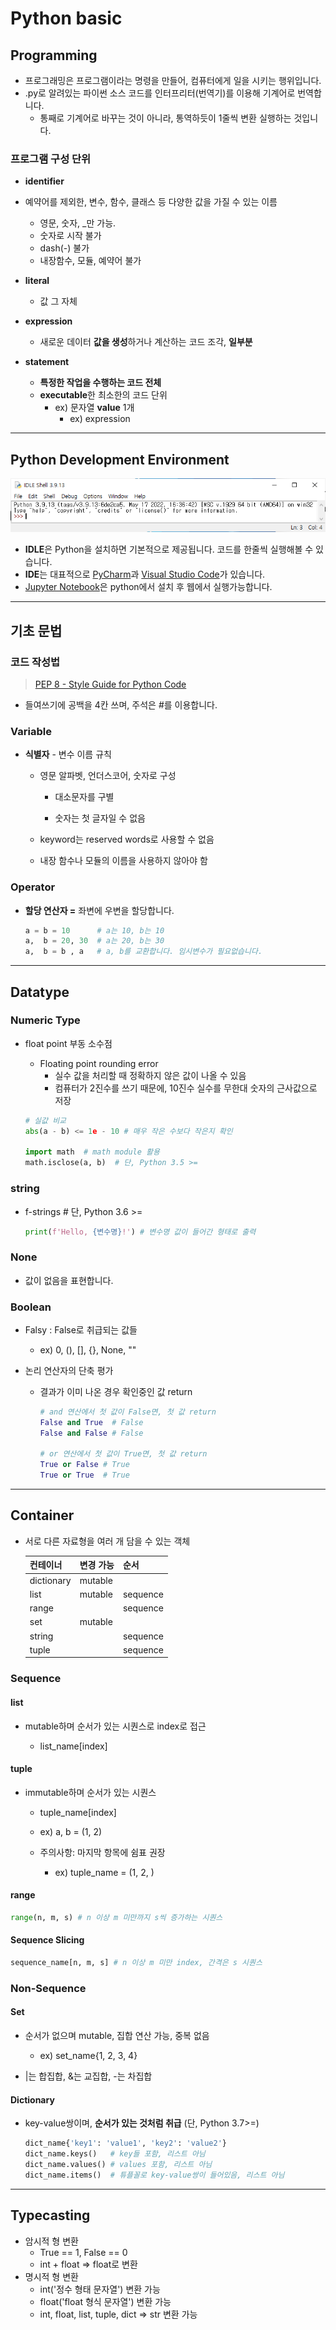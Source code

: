 # Python basic

## Programming

* 프로그래밍은 프로그램이라는 명령을 만들어, 컴퓨터에게 일을 시키는 행위입니다.
* .py로 알려있는 파이썬 소스 코드를 인터프리터(번역기)를 이용해 기계어로 번역합니다.
  * 통째로 기계어로 바꾸는 것이 아니라, 통역하듯이 1줄씩 변환 실행하는 것입니다.

### 프로그램 구성 단위

- **identifier**

- 예약어를 제외한, 변수, 함수, 클래스 등 다양한 값을 가질 수 있는 이름
  
  - 영문, 숫자, _만 가능.
  - 숫자로 시작 불가
  - dash(-) 불가
  - 내장함수, 모듈, 예약어 불가

- **literal**
  
  - 값 그 자체

- **expression**
  
  - 새로운 데이터 **값을 생성**하거나 계산하는 코드 조각, **일부분**

- **statement**
  
  - **특정한 작업을 수행하는 코드 전체**
  - **executable**한 최소한의 코드 단위
    - ex) 문자열 **value** 1개
      - ex) expression

---

## Python Development Environment

 ![Python IDLE Shell](./img/idle.png)

* **IDLE**은 Python을 설치하면 기본적으로 제공됩니다. 코드를 한줄씩 실행해볼 수 있습니다.
* **IDE**는 대표적으로 [PyCharm](https://www.jetbrains.com/ko-kr/pycharm/)과 [Visual Studio Code](https://code.visualstudio.com/)가 있습니다.
* [Jupyter Notebook](https://jupyter.org/)은 python에서 설치 후 웹에서 실행가능합니다.

---

## 기초 문법

### 코드 작성법

> [PEP 8 - Style Guide for Python Code](https://peps.python.org/pep-0008/)

* 들여쓰기에 공백을 4칸 쓰며, 주석은 #를 이용합니다.

### Variable

* **식별자** - 변수 이름 규칙
  
  * 영문 알파벳, 언더스코어, 숫자로 구성
    
    * 대소문자를 구별
    
    * 숫자는 첫 글자일 수 없음
  
  * keyword는 reserved words로 사용할 수 없음
  
  * 내장 함수나 모듈의 이름을 사용하지 않아야 함

### Operator

* **할당 연산자 =** 좌변에 우변을 할당합니다.
  
  ```python
  a = b = 10      # a는 10, b는 10
  a,  b = 20, 30  # a는 20, b는 30
  a,  b = b , a   # a, b를 교환합니다. 임시변수가 필요없습니다.
  ```

---

## Datatype

### Numeric Type

* float point 부동 소수점
  
  * Floating point rounding error
    * 실수 값을 처리할 때 정확하지 않은 값이 나올 수 있음
    * 컴퓨터가 2진수를 쓰기 때문에, 10진수 실수를 무한대 숫자의 근사값으로 저장
  
  ```python
  # 실값 비교
  abs(a - b) <= 1e - 10 # 매우 작은 수보다 작은지 확인
  
  import math  # math module 활용
  math.isclose(a, b)  # 단, Python 3.5 >=
  ```

### string

- f-strings # 단, Python 3.6 >=
  
  ```python
  print(f'Hello, {변수명}!') # 변수명 값이 들어간 형태로 출력
  ```

### None

- 값이 없음을 표현합니다.

### Boolean

* Falsy : False로 취급되는 값들
  
  * ex) 0, (), [], {}, None, "" 

* 논리 연산자의 단축 평가
  
  * 결과가 이미 나온 경우 확인중인 값 return
    
    ```python
    # and 연산에서 첫 값이 False면, 첫 값 return
    False and True  # False
    False and False # False
    
    # or 연산에서 첫 값이 True면, 첫 값 return
    True or False # True
    True or True  # True
    ```

---

## Container

* 서로 다른 자료형을 여러 개 담을 수 있는 객체
  
  | 컨테이너       | 변경 가능   | 순서       |
  | ---------- | ------- | -------- |
  | dictionary | mutable |          |
  | list       | mutable | sequence |
  | range      |         | sequence |
  | set        | mutable |          |
  | string     |         | sequence |
  | tuple      |         | sequence |

### Sequence

#### list

* mutable하며 순서가 있는 시퀀스로 index로 접근
  
  * list_name[index]

#### tuple

* immutable하며 순서가 있는 시퀀스
  
  * tuple_name[index]
  
  * ex) a, b = (1, 2)
  
  * 주의사항: 마지막 항목에 쉼표 권장
    
    * ex) tuple_name = (1, 2, )

#### range

```python
range(n, m, s) # n 이상 m 미만까지 s씩 증가하는 시퀀스
```

#### Sequence Slicing

```python
sequence_name[n, m, s] # n 이상 m 미만 index, 간격은 s 시퀀스
```

### Non-Sequence

#### Set

* 순서가 없으며 mutable, 집합 연산 가능, 중복 없음
  
  * ex) set_name{1, 2, 3, 4}

* |는 합집합, &는 교집합, -는 차집합

#### Dictionary

* key-value쌍이며, **순서가 있는 것처럼 취급** (단, Python 3.7>=)
  
  ```python
  dict_name{'key1': 'value1', 'key2': 'value2'}
  dict_name.keys()   # key들 포함, 리스트 아님
  dict_name.values() # values 포함, 리스트 아님
  dict_name.items()  # 튜플꼴로 key-value쌍이 들어있음, 리스트 아님
  ```

---

## Typecasting

* 암시적 형 변환
  * True == 1, False == 0
  * int + float => float로 변환
* 명시적 형 변환
  * int('정수 형태 문자열') 변환 가능
  * float('float 형식 문자열') 변환 가능
  * int, float, list, tuple, dict => str 변환 가능